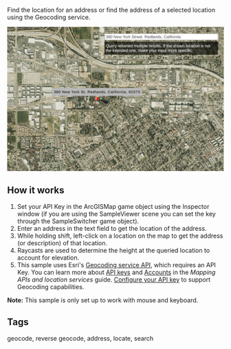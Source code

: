 Find the location for an address or find the address of a selected location using the Geocoding service. 

![Geocoding](Geocoding.jpg)

## How it works

1. Set your API Key in the ArcGISMap game object using the Inspector window (if you are using the SampleViewer scene you can set the key through the SampleSwitcher game object).
2. Enter an address in the text field to get the location of the address.
3. While holding shift, left-click on a location on the map to get the address (or description) of that location.
4. Raycasts are used to determine the height at the queried location to account for elevation.
5. This sample uses Esri's [Geocoding service API](https://developers.arcgis.com/rest/geocode/api-reference/overview-world-geocoding-service.htm), which requires an API Key. You can learn more about [API keys](https://developers.arcgis.com/documentation/mapping-apis-and-services/security/api-keys/) and [Accounts](https://developers.arcgis.com/documentation/mapping-apis-and-services/deployment/accounts/) in the _Mapping APIs and location services_ guide. [Configure your API key](https://developers.arcgis.com/documentation/mapping-apis-and-services/security/tutorials/create-and-manage-an-api-key/#set-service-scopes) to support Geocoding capabilities. 

**Note:** This sample is only set up to work with mouse and keyboard.


## Tags
geocode, reverse geocode, address, locate, search
